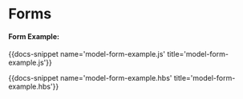 # Forms

#### Form Example:
{{docs-snippet name='model-form-example.js' title='model-form-example.js'}}

{{docs-snippet name='model-form-example.hbs' title='model-form-example.hbs'}}

 
